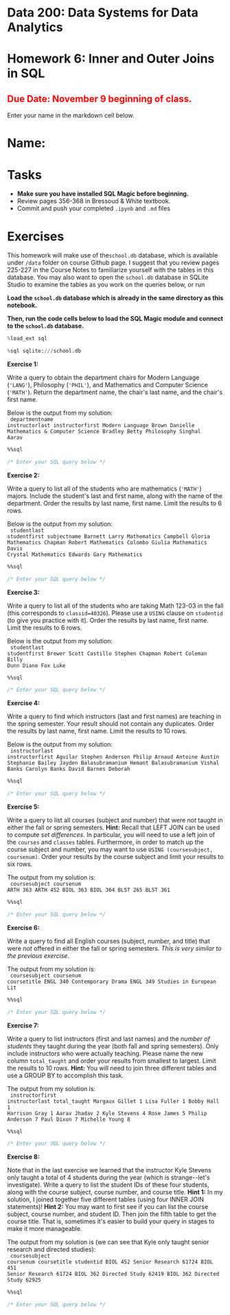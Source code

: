 # Data 200: Data Systems for Data Analytics


# Homework 6: Inner and Outer Joins in SQL


<font color='red'>**Due Date:** November 9 beginning of class. </font>
---
Enter your name in the markdown cell below.

# Name:

# Tasks

- **Make sure you have installed SQL Magic before beginning.**
- Review pages 356-368 in Bressoud & White textbook.
- Commit and push your completed `.ipynb` and `.md` files

# Exercises

This homework will make use of the`school.db` database, which is available under `/data` folder on course Github page. I suggest that you review pages 225-227 in the Course Notes to familiarize yourself with the tables in this database.  You may also want to open the `school.db` database in SQLite Studio to examine the tables as you work on the queries below, or run

<!---
SELECT name FROM sqlite_master
WHERE type='table'
-->

**Load the `school.db` database which is already in the same directory as this notebook.**

**Then, run the code cells below to load the SQL Magic module and connect to the `school.db` database.**


```python
%load_ext sql
```


```python
%sql sqlite:///school.db
```

<div class="exercise"><b>Exercise 1:</b></div> 

Write a query to obtain the department chairs for Modern Language (`'LANG'`), Philosophy (`'PHIL'`), and Mathematics and Computer Science (`'MATH'`).  Return the department name, the chair's last name, and the chair's first name.

Below is the output from my solution:<br>
<code>
departmentname	              instructorlast	instructorfirst
Modern Language	             Brown	         Danielle
Mathematics & Computer Science  Bradley       	Betty
Philosophy	                  Singhal	       Aarav
</code>


```sql
%%sql

/* Enter your SQL query below */


```

<div class="exercise"><b>Exercise 2:</b></div> 

Write a query to list all of the students who are mathematics (`'MATH'`) majors.  Include the student's last and first name, along with the name of the department.  Order the results by last name, first name.  Limit the results to 6 rows.

Below is the output from my solution:<br>
<code>
studentlast	studentfirst	subjectname
Barnett	    Larry	       Mathematics
Campbell	   Gloria	      Mathematics
Chapman	    Robert	      Mathematics
Colombo	    Giulia	      Mathematics
Davis	      Crystal	     Mathematics
Edwards    	Gary	        Mathematics
</code>


```sql
%%sql

/* Enter your SQL query below */


```

<div class="exercise"><b>Exercise 3:</b></div> 

Write a query to list all of the students who are taking Math 123-03 in the fall (this corresponds to `classid=40326`). Please use a `USING` clause on `studentid` (to give you practice with it).  Order the results by last name, first name.  Limit the results to 6 rows.  

Below is the output from my solution:<br>
<code>
studentlast	studentfirst
Brewer	     Scott
Castillo	   Stephen
Chapman	    Robert
Coleman	    Billy
Dunn	       Diane
Fox	        Luke
</code>


```sql
%%sql

/* Enter your SQL query below */


```

<div class="exercise"><b>Exercise 4:</b></div> 

Write a query to find which instructors (last and first names) are teaching in the spring semester.  Your result should not contain any duplicates.  Order the results by last name, first name.  Limit the results to 10 rows.

Below is the output from my solution:<br>
<code>
instructorlast	instructorfirst
Aguilar	       Stephen
Anderson	      Philip
Arnaud	        Antoine
Austin	        Stephanie
Bailey	        Jayden
Balasubramanium   Hemant
Balasubramanium   Vishal
Banks	         Carolyn
Banks	         David
Barnes   	     Deborah
</code>


```sql
%%sql

/* Enter your SQL query below */


```

<div class="exercise"><b>Exercise 5:</b></div> 

Write a query to list all courses (subject and number) that were *not* taught in either the fall or spring semesters.  **Hint:** Recall that LEFT JOIN can be used to compute *set differences*.  In particular, you will need to use a left join of the `courses` and `classes` tables.  Furthermore, in order to match up the course subject and number, you may want to use `USING (coursesubject, coursenum)`. Order your results by the course subject and limit your results to six rows.

The output from my solution is:<br>
<code>
coursesubject	coursenum
ARTH	         363
ARTH	         452
BIOL	         363
BIOL	         364
BLST	         265
BLST	         361
</code>


```sql
%%sql

/* Enter your SQL query below */


```

<div class="exercise"><b>Exercise 6:</b></div> 

Write a query to find all English courses (subject, number, and title) that were *not* offered in either the fall or spring semesters.  *This is very similar to the previous exercise*.

The output from my solution is:<br>
<code>
coursesubject	coursenum	coursetitle
ENGL	         340	      Contemporary Drama
ENGL	         349	      Studies in European Lit
</code>


```sql
%%sql

/* Enter your SQL query below */


```

<div class="exercise"><b>Exercise 7:</b></div> 

Write a query to list instructors (first and last names) and the *number of students* they taught during the year (both fall and spring semesters).  Only include instructors who were actually teaching.  Please name the new column `total_taught` and order your results from smallest to largest.  Limit the results to 10 rows. **Hint:** You will need to join three different tables and use a GROUP BY to accomplish this task.

The output from my solution is:<br>
<code>
instructorfirst	instructorlast	total_taught
Margaux	        Gillet            1
Lisa	           Fuller	        1
Bobby	          Hall	          1
Harrison	       Gray	          1
Aarav	          Jhadav	        2
Kyle	           Stevens	       4
Rose	           James	         5
Philip	         Anderson	      7
Paul	           Dixon	         7
Michelle	       Young	         8
</code>


```sql
%%sql

/* Enter your SQL query below */


```

<div class="exercise"><b>Exercise 8:</b></div> 

Note that in the last exercise we learned that the instructor Kyle Stevens only taught a total of 4 students during the year (which is strange--let's investigate).  Write a query to list the student IDs of these four students, along with the course subject, course number, and course title.  **Hint 1:** In my solution, I joined together five different tables (using four INNER JOIN statements)!  **Hint 2:** You may want to first see if you can list the course subject, course number, and student ID.  Then join the fifth table to get the course title.  That is, sometimes it's easier to build your query in stages to make it more manageable.

The output from my solution is (we can see that Kyle only taught senior research and directed studies):<br>
<code>
coursesubject	coursenum	coursetitle	   studentid
BIOL	         452	      Senior Research   61724
BIOL	         451	      Senior Research   61724
BIOL	         362	      Directed Study    62419
BIOL	         362	      Directed Study    62925
</code>


```sql
%%sql

/* Enter your SQL query below */


```
